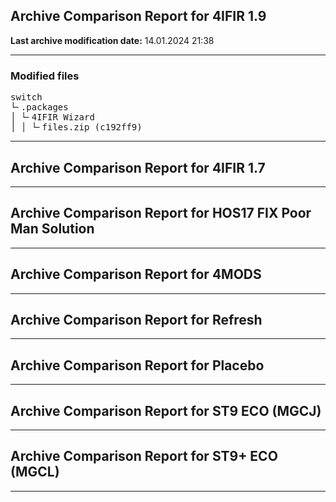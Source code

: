 <h2>Archive Comparison Report for <b>4IFIR 1.9</b></h2><b>Last archive modification date:</b> 14.01.2024 21:38<hr>

<h3>Modified files</h3>
<pre>switch
└╴.packages
│ └╴4IFIR Wizard
│ │ └╴files.zip (c192ff9)
</pre>
<hr>

<h2>Archive Comparison Report for <b>4IFIR 1.7</b></h2><hr>

<h2>Archive Comparison Report for <b>HOS17 FIX Poor Man Solution</b></h2><hr>

<h2>Archive Comparison Report for <b>4MODS</b></h2><hr>

<h2>Archive Comparison Report for <b>Refresh</b></h2><hr>

<h2>Archive Comparison Report for <b>Placebo</b></h2><hr>

<h2>Archive Comparison Report for <b>ST9 ECO (MGCJ)</b></h2><hr>

<h2>Archive Comparison Report for <b>ST9+ ECO (MGCL)</b></h2><hr>

